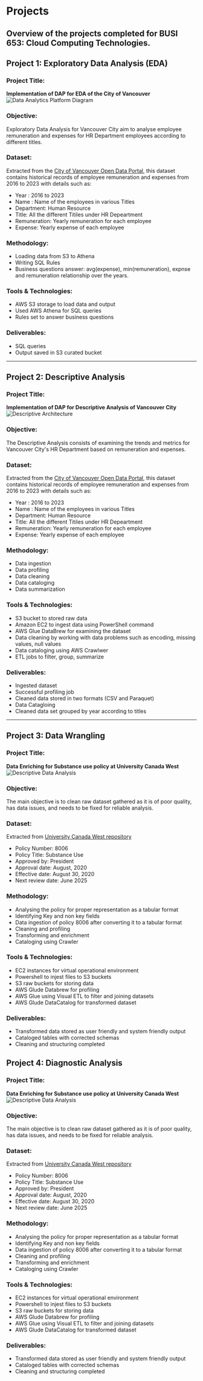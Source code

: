 # Projects
Overview of the projects completed for BUSI 653: Cloud Computing Technologies. 
---
## Project 1: Exploratory Data Analysis (EDA)

### Project Title: 
**Implementation of DAP for EDA of the City of Vancouver**
![Data Analytics Platform Diagram](https://github.com/Daman-Portfolio/data-analyst-daman/blob/main/Descriptive.png)
### Objective: 
Exploratory Data Analysis for Vancouver City aim to analyse employee remuneration and expenses for HR Department employees according to different titles. 
### Dataset:
Extracted from the [City of Vancouver Open Data Portal](https://opendata.vancouver.ca), this dataset contains historical records of employee remuneration and expenses from 2016 to 2023 with details such as:
- Year : 2016 to 2023
- Name : Name of the employees in various Titles
- Department: Human Resource
- Title: All the different Titiles under HR Depeartment
- Remuneration: Yearly remuneration for each employee
- Expense: Yearly expense of each employee
###  Methodology:
- Loading data from S3 to Athena
- Writing SQL Rules
- Business questions answer: avg(expense), min(remuneration), expnse and remuneration relationship over the years. 
###  Tools & Technologies:
- AWS S3 storage to load data and output
- Used AWS Athena for SQL queries 
- Rules set to answer business questions
###  Deliverables:
- SQL queries
- Output saved in S3 curated bucket
---

##  Project 2: Descriptive Analysis
###  Project Title:
**Implementation of DAP for Descriptive Analysis of Vancouver City**
![Descriptive Architecture](Descriptive.png)
### Objective:
The Descriptive Analysis consists of examining the trends and metrics for Vancouver City's HR Department based on remuneration and expenses.
### Dataset:
Extracted from the [City of Vancouver Open Data Portal](https://opendata.vancouver.ca), this dataset contains historical records of employee remuneration and expenses from 2016 to 2023 with details such as:
- Year : 2016 to 2023
- Name : Name of the employees in various Titles
- Department: Human Resource
- Title: All the different Titiles under HR Depeartment
- Remuneration: Yearly remuneration for each employee
- Expense: Yearly expense of each employee
### Methodology:
- Data ingestion
- Data profiling
- Data cleaning
- Data cataloging
- Data summarization
### Tools & Technologies:
- S3 bucket to stored raw data
- Amazon EC2 to ingest data using PowerShell command
- AWS Glue DataBrew for examining the dataset
- Data cleaning by working with data problems such as encoding, missing values, null values
- Data cataloging using AWS Crawlwer
- ETL jobs to filter, group, summarize
### Deliverables:
- Ingested dataset
- Successful profiling job
- Cleaned data stored in two formats (CSV and Paraquet)
- Data Catagloing
- Cleaned data set grouped by year according to titles
---

##  Project 3: Data Wrangling
###  Project Title:
**Data Enriching for Substance use policy at University Canada West**
![Descriptive Data Analysis](Descriptive%20Data%20Analysis.png) 
### Objective:
The main objective is to clean raw dataset gathered as it is  of poor quality, has data issues, and needs to be fixed for reliable analysis. 
### Dataset:
Extracted from [University Canada West repository](https://wpvip.guscancolleges.ca/ucanwest/wp-content/uploads/sites/3/2022/08/UCW-8006-Substance-Use-Policy.pdf)  

- Policy Number: 8006
- Policy Title: Substance Use
- Approved by: President
- Approval date: August, 2020
- Effective date: August 30, 2020
- Next review date: June 2025
### Methodology:
- Analysing the policy for proper representation as a tabular format
- Identifying Key and non key fields
- Data ingestion of policy 8006 after converting it to a tabular format
- Cleaning and profiling
- Transforming and enrichment
- Cataloging using Crawler  
### Tools & Technologies:
- EC2 instances for virtual operational environment
- Powershell to injest files to S3 buckets
- S3 raw buckets for storing data
- AWS Glude Databrew for profiling
- AWS Glue using Visual ETL to filter and joining  datasets
- AWS Glude DataCatalog for transformed dataset
### Deliverables:
- Transformed data stored as user friendly and system friendly output
- Cataloged tables with corrected schemas
- Cleaning and structuring completed

##  Project 4: Diagnostic Analysis 
###  Project Title:
**Data Enriching for Substance use policy at University Canada West**
![Descriptive Data Analysis](Descriptive%20Data%20Analysis.png) 
### Objective:
The main objective is to clean raw dataset gathered as it is  of poor quality, has data issues, and needs to be fixed for reliable analysis. 
### Dataset:
Extracted from [University Canada West repository](https://wpvip.guscancolleges.ca/ucanwest/wp-content/uploads/sites/3/2022/08/UCW-8006-Substance-Use-Policy.pdf)  

- Policy Number: 8006
- Policy Title: Substance Use
- Approved by: President
- Approval date: August, 2020
- Effective date: August 30, 2020
- Next review date: June 2025
### Methodology:
- Analysing the policy for proper representation as a tabular format
- Identifying Key and non key fields
- Data ingestion of policy 8006 after converting it to a tabular format
- Cleaning and profiling
- Transforming and enrichment
- Cataloging using Crawler  
### Tools & Technologies:
- EC2 instances for virtual operational environment
- Powershell to injest files to S3 buckets
- S3 raw buckets for storing data
- AWS Glude Databrew for profiling
- AWS Glue using Visual ETL to filter and joining  datasets
- AWS Glude DataCatalog for transformed dataset
### Deliverables:
- Transformed data stored as user friendly and system friendly output
- Cataloged tables with corrected schemas
- Cleaning and structuring completed

